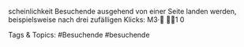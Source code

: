 scheinlichkeit Besuchende ausgehend von einer Seite landen werden, beispielsweise nach drei zufälligen
Klicks:
M3·
1
0

   Tags & Topics:
   #Besuchende
   #besuchende